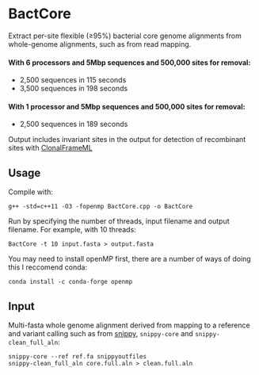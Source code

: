 # BactCore
Extract per-site flexible (≥95%) bacterial core genome alignments from whole-genome alignments, such as from read mapping. 

#### With 6 processors and 5Mbp sequences and 500,000 sites for removal:  
- 2,500 sequences in 115 seconds  
- 3,500 sequences in 198 seconds  
#### With 1 processor and 5Mbp sequences and 500,000 sites for removal:  
- 2,500 sequences in 189 seconds  


Output includes invariant sites in the output for detection of recombinant sites with [ClonalFrameML](https://github.com/xavierdidelot/ClonalFrameML)




## Usage
Compile with:
```shell
g++ -std=c++11 -O3 -fopenmp BactCore.cpp -o BactCore
```

Run by specifying the number of threads, input filename and output filename. For example, with 10 threads:
```shell
BactCore -t 10 input.fasta > output.fasta
```

You may need to install openMP first, there are a number of ways of doing this I reccomend conda:

```shell
conda install -c conda-forge openmp
```


## Input

Multi-fasta whole genome alignment derived from mapping to a reference and variant calling such as from [snippy](https://github.com/tseemann/snippy), `snippy-core` and `snippy-clean_full_aln`:

```shell
snippy-core --ref ref.fa snippyoutfiles 
snippy-clean_full_aln core.full.aln > clean.full.aln
```
